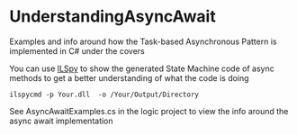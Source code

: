 # UnderstandingAsyncAwait
Examples and info around how the Task-based Asynchronous Pattern is implemented in C# under the covers

You can use [ILSpy](https://github.com/icsharpcode/ILSpy) to show the generated State Machine code of async methods to get a better understanding of what the code is doing

```
ilspycmd -p Your.dll  -o /Your/Output/Directory
```
See AsyncAwaitExamples.cs in the logic project to view the info around the async await implementation 
